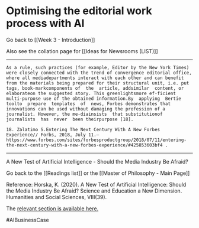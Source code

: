 # Optimising the editorial work process with AI

Go back to [[Week 3 - Introduction]]

Also see the collation page for [[Ideas for Newsrooms (LIST)]]

---

	As a rule, such practices (for example, Editor by the New York Times) were closely connected with the trend of convergence editorial office, where all mediadepartments interact with each other and can benefit from the materials being prepared for their structural unit, i.e. put tags, book-markcomponents of  the  article, addsimilar  content, or elaborateon the suggested story. This greenlightsmore ef-ficient multi-purpose use of the obtained information.By  applying  Bertie toolto  prepare  templates  of  news, Forbes demonstrates that innovations can be used without damaging the profession of a journalist. However, the me-diainsists  that substitutionof  journalists  has  never  been theirpurpose [18].
	
	18. Zalatimo S.Entering The Next Century With A New Forbes Experience// Forbs, 2018, July 11.–https://www.forbes.com/sites/forbesproductgroup/2018/07/11/entering-the-next-century-with-a-new-forbes-experience/#425853603bf4 .

---

A New Test of Artificial Intelligence - Should the Media Industry Be Afraid?

Go back to the [[Readings list]] or the [[Master of Philosophy - Main Page]]

Reference: Horska, K. (2020). A New Test of Artificial Intelligence: Should the Media Industry Be Afraid? Science and Education a New Dimension. Humanities and Social Sciences, VIII(39).

The [relevant section is available here.](http://seanewdim.com/uploads/3/4/5/1/34511564/httpsdoi.org10.31174send-hs2020-231viii39-06.pdf)

#AIBusinessCase 